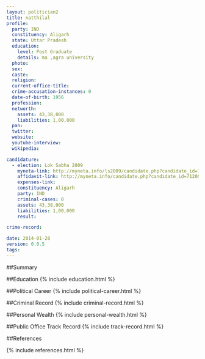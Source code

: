 ```yaml
---
layout: politician2
title: natthilal
profile: 
  party: IND
  constituency: Aligarh
  state: Uttar Pradesh
  education: 
    level: Post Graduate
    details: ma ,agra university
  photo: 
  sex: 
  caste: 
  religion: 
  current-office-title: 
  crime-accusation-instances: 0
  date-of-birth: 1956
  profession: 
  networth: 
    assets: 43,38,000
    liabilities: 1,00,000
  pan: 
  twitter: 
  website: 
  youtube-interview: 
  wikipedia: 

candidature: 
  - election: Lok Sabha 2009
    myneta-link: http://myneta.info/ls2009/candidate.php?candidate_id=7120
    affidavit-link: http://myneta.info/candidate.php?candidate_id=7120&scan=original
    expenses-link: 
    constituency: Aligarh 
    party: IND
    criminal-cases: 0
    assets: 43,38,000
    liabilities: 1,00,000
    result:  

crime-record: 

date: 2014-01-28
version: 0.0.5
tags: 
---
```

##Summary


##Education
{% include education.html %}


##Political Career
{% include political-career.html %}


##Criminal Record
{% include criminal-record.html %}


##Personal Wealth
{% include personal-wealth.html %}


##Public Office Track Record
{% include track-record.html %}


##References


{% include references.html %}